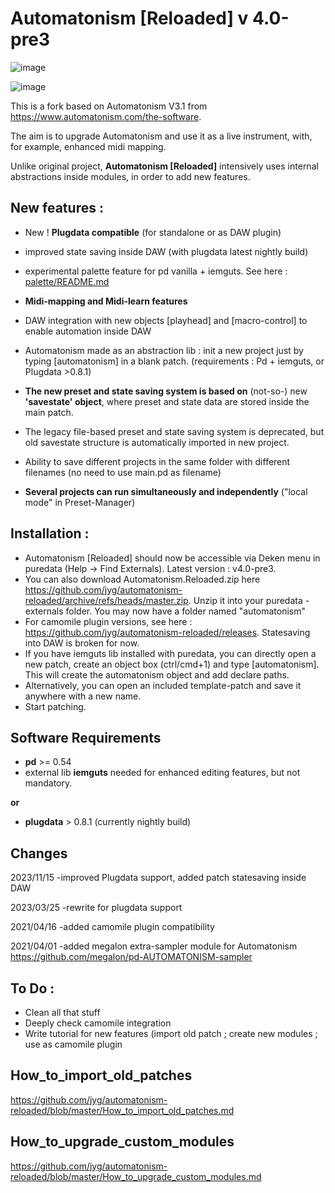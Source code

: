 # Automatonism [Reloaded]  v 4.0-pre3
![image](https://user-images.githubusercontent.com/1431894/227710524-edfb046d-e393-48c3-a578-8040f372e282.png)

![image](https://github.com/jyg/automatonism-reloaded/assets/1431894/dbda805b-cfa4-4a82-afad-e6f6d56dfc26)

This is a fork based on Automatonism V3.1 from https://www.automatonism.com/the-software.

The aim is to upgrade Automatonism and use it as a live instrument, with, for example, enhanced midi mapping. 

Unlike original project, **Automatonism [Reloaded]** intensively uses internal abstractions inside modules, in order to add new features.
## New features :

* New ! **Plugdata compatible** (for standalone or as DAW plugin)
* improved state saving inside DAW (with plugdata latest nightly build)

* experimental palette feature for pd vanilla + iemguts. See here : [palette/README.md](https://github.com/jyg/automatonism-reloaded/tree/master/palette/README.md)
  
* **Midi-mapping and Midi-learn features**
* DAW integration with new objects [playhead] and [macro-control] to enable automation inside DAW
* Automatonism made as an abstraction lib : init a new project just by typing [automatonism] in a blank patch. (requirements : Pd + iemguts, or Plugdata >0.8.1) 
* **The new preset and state saving system is based on** (not-so-) new **'savestate' object**, where preset and state data are stored inside the main patch.
* The legacy file-based preset and state saving system is deprecated, but old savestate structure is automatically imported in new project.
* Ability to save different projects in the same folder with different filenames (no need to use main.pd as filename)
* **Several projects can run simultaneously and independently** ("local mode" in Preset-Manager)

## Installation :
* Automatonism [Reloaded] should now be accessible via Deken menu in puredata (Help -> Find Externals). Latest version : v4.0-pre3.
* You can also download Automatonism.Reloaded.zip here  https://github.com/jyg/automatonism-reloaded/archive/refs/heads/master.zip. Unzip it into your puredata - externals folder. You may now have a folder named "automatonism"
* For camomile plugin versions, see here : https://github.com/jyg/automatonism-reloaded/releases. Statesaving into DAW is broken for now.
* If you have iemguts lib installed with puredata, you can directly open a new patch, create an object box (ctrl/cmd+1) and type [automatonism]. This will create the automatonism object and add declare paths.
* Alternatively, you can open an included template-patch and save it anywhere with a new name.
* Start patching.

## Software Requirements
* **pd** >= 0.54
* external lib **iemguts** needed for enhanced editing features, but not mandatory.

**or**

* **plugdata** > 0.8.1 (currently nightly build)

## Changes

2023/11/15	-improved Plugdata support, added patch statesaving inside DAW

2023/03/25	-rewrite for plugdata support

2021/04/16	-added camomile plugin compatibility

2021/04/01	-added megalon extra-sampler module for Automatonism
	https://github.com/megalon/pd-AUTOMATONISM-sampler


## To Do :
* Clean all that stuff
* Deeply check camomile integration
* Write tutorial for new features (import old patch ; create new modules ; use as camomile plugin

## How_to_import_old_patches

https://github.com/jyg/automatonism-reloaded/blob/master/How_to_import_old_patches.md

## How_to_upgrade_custom_modules

https://github.com/jyg/automatonism-reloaded/blob/master/How_to_upgrade_custom_modules.md
